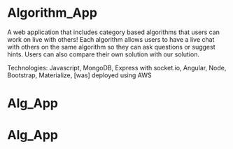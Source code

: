 # Algorithm_App
A web application that includes category based algorithms that users can work on live with others! 
Each algorithm allows users to have a live chat with others on the same algorithm so they can ask questions or suggest hints. 
Users can also compare their own solution with our solution.


Technologies: Javascript, MongoDB, Express with socket.io, Angular, Node, Bootstrap, Materialize, [was] deployed using AWS
# Alg_App
# Alg_App
